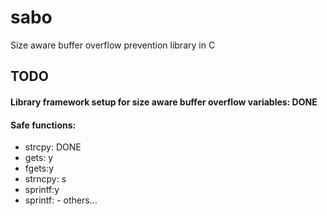 # sabo
Size aware buffer overflow prevention library in C

## TODO

#### Library framework setup for size aware buffer overflow variables: DONE

#### Safe functions:
+ strcpy: DONE
+ gets: y
+ fgets:y
+ strncpy: s
+ sprintf:y
+ sprintf: -
others...
